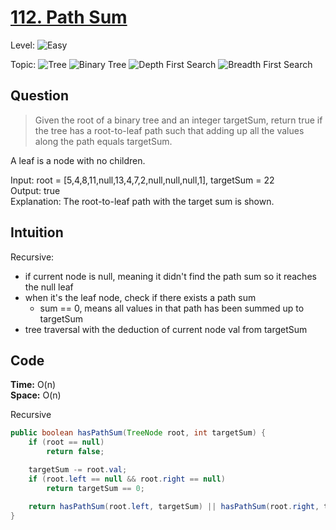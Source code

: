 # [112. Path Sum](https://leetcode.com/problems/path-sum/)

Level:
![Easy](https://img.shields.io/badge/-Easy-00b300)

Topic:
![Tree](https://img.shields.io/badge/-Tree-70db70)
![Binary Tree](https://img.shields.io/badge/-Binary_Tree-5cd65c)
![Depth First Search](https://img.shields.io/badge/-Depth_First_Search-47d147)
![Breadth First Search](https://img.shields.io/badge/-Breadth_First_Search-33cc33)

## Question

> Given the root of a binary tree and an integer targetSum, return true if the tree has a root-to-leaf path such that adding up all the values along the path equals targetSum.

A leaf is a node with no children.

Input: root = [5,4,8,11,null,13,4,7,2,null,null,null,1], targetSum = 22  
Output: true  
Explanation: The root-to-leaf path with the target sum is shown.

## Intuition

Recursive:

- if current node is null, meaning it didn't find the path sum so it reaches the null leaf
- when it's the leaf node, check if there exists a path sum
  - sum == 0, means all values in that path has been summed up to targetSum
- tree traversal with the deduction of current node val from targetSum

## Code

**Time:** O(n)  
**Space:** O(n)

Recursive

```java
public boolean hasPathSum(TreeNode root, int targetSum) {
    if (root == null)
        return false;

    targetSum -= root.val;
    if (root.left == null && root.right == null)
        return targetSum == 0;

    return hasPathSum(root.left, targetSum) || hasPathSum(root.right, targetSum);
}
```
